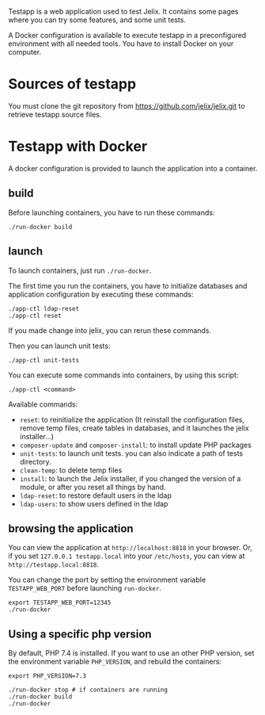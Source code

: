 
Testapp is a web application used to test Jelix. It contains some pages where you can try
some features, and some unit tests.

A Docker configuration is available to execute testapp 
in a preconfigured environment with all needed tools. 
You have to install Docker on your computer.

Sources of testapp
==================

You must clone the git repository from https://github.com/jelix/jelix.git to retrieve
testapp source files.


Testapp with Docker
===================

A docker configuration is provided to launch the application into a container.

build
-----
Before launching containers, you have to run these commands:

```
./run-docker build
```


launch
-------

To launch containers, just run `./run-docker`.

The first time you run the containers, you have to initialize databases and
application configuration by executing these commands:

```
./app-ctl ldap-reset
./app-ctl reset
```

If you made change into jelix, you can rerun these commands.

Then you can launch unit tests:

```
./app-ctl unit-tests
```

You can execute some commands into containers, by using this script:

```
./app-ctl <command>
```

Available commands:

* `reset`: to reinitialize the application (It reinstall the configuration files,
  remove temp files, create tables in databases, and it launches the jelix installer...) 
* `composer-update` and `composer-install`: to install update PHP packages 
* `unit-tests`: to launch unit tests. you can also indicate a path of tests directory.
* `clean-temp`: to delete temp files 
* `install`: to launch the Jelix installer, if you changed the version of a module,
   or after you reset all things by hand.
* `ldap-reset`: to restore default users in the ldap
* `ldap-users`: to show users defined in the ldap

browsing the application
------------------------

You can view the application at `http://localhost:8818` in your browser. 
Or, if you set `127.0.0.1 testapp.local` into your `/etc/hosts`, you can
view at `http://testapp.local:8818`.


You can change the port by setting the environment variable `TESTAPP_WEB_PORT`
before launching `run-docker`.

```
export TESTAPP_WEB_PORT=12345
./run-docker
```

Using a specific php version
-----------------------------

By default, PHP 7.4 is installed. If you want to use an other PHP version,
set the environment variable `PHP_VERSION`, and rebuild the containers:

```
export PHP_VERSION=7.3

./run-docker stop # if containers are running
./run-docker build
./run-docker
```

